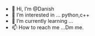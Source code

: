 - 👋 Hi, I’m @Danish
- 👀 I’m interested in ... python,c++
- 🌱 I’m currently learning ...
- 📫 How to reach me ...Dm me.

<!---
Danish6721/Danish6721 is a ✨ special ✨ repository because its `README.md` (this file) appears on your GitHub profile.
You can click the Preview link to take a look at your changes.
--->
